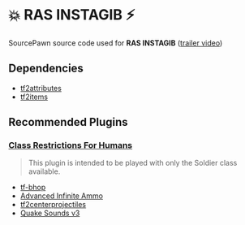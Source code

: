 # 💥 RAS INSTAGIB ⚡

SourcePawn source code used for **RAS INSTAGIB** ([trailer video](https://www.youtube.com/watch?v=6GSMJ-zzzig))

## Dependencies

* [tf2attributes](https://github.com/FlaminSarge/tf2attributes)
* [tf2items](https://github.com/asherkin/TF2Items)

## Recommended Plugins

### [Class Restrictions For Humans](https://forums.alliedmods.net/showthread.php?p=2518202)
> This plugin is intended to be played with only the Soldier class available.

* [tf-bhop](https://github.com/Mikusch/tf-bhop)
* [Advanced Infinite Ammo](https://forums.alliedmods.net/showthread.php?t=190562)
* [tf2centerprojectiles](https://github.com/rtldg/tf2centerprojectiles)
* [Quake Sounds v3](https://forums.alliedmods.net/showthread.php?t=224316)